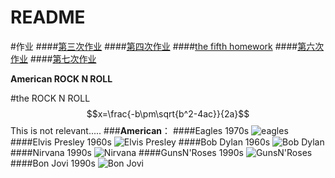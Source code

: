 ﻿# README
#作业
####[第三次作业](https://github.com/qqyyff/computationalphysics_N2013301020031/blob/master/%E7%AC%AC%E4%B8%89%E6%AC%A1%E4%BD%9C%E4%B8%9A(1).md)
####[第四次作业](https://github.com/qqyyff/computationalphysics_N2013301020031/blob/master/%E7%AC%AC%E5%9B%9B%E6%AC%A1%E4%BD%9C%E4%B8%9A.md)
####[the fifth homework](https://github.com/qqyyff/computationalphysics_N2013301020031/blob/master/%E7%AC%AC%E4%BA%94%E6%AC%A1%E4%BD%9C%E4%B8%9A.md)
####[第六次作业](https://github.com/qqyyff/computationalphysics_N2013301020031/blob/master/%E7%AC%AC%E5%85%AD%E6%AC%A1%E4%BD%9C%E4%B8%9A.md)
####[第七次作业](https://github.com/qqyyff/computationalphysics_N2013301020031/blob/master/%E7%AC%AC%E4%B8%83%E6%AC%A1%E4%BD%9C%E4%B8%9A.md)

__American ROCK N ROLL__

#the ROCK N ROLL 
$$x=\frac{-b\pm\sqrt{b^2-4ac}}{2a}$$
This is not relevant.....
###**American**：
####Eagles 1970s
![eagles](http://a0.att.hudong.com/21/19/01300000027077119769199821085.jpg)
####Elvis Presley 1960s
![Elvis Presley](http://i1.w.hjfile.cn/doc/201008/20100817357089689597518.jpg)
####Bob Dylan 1960s
![Bob Dylan](http://img1.xilu.com/2014/0120/2dfa2082ebb21ca507212f06377cdbc5.jpg)
####Nirvana  1990s
![Nirvana](http://photo.sohu.com/2004/04/05/71/Img219747138.jpg)
####GunsN'Roses  1990s
![GunsN'Roses](http://p0.so.qhimg.com/t0110992fcf5423451a.jpg)
####Bon Jovi  1990s
![Bon Jovi](http://www.voa365.com/uploads/allimg/100707/16401T000-0.jpg)




